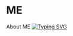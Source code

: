 # ME
About ME
[![Typing SVG](https://readme-typing-svg.demolab.com?font=Playwrite+NZ&pause=1000&color=1086F7&random=false&width=435&lines=Hi!+there+I+am+Pratham)](https://git.io/typing-svg)
